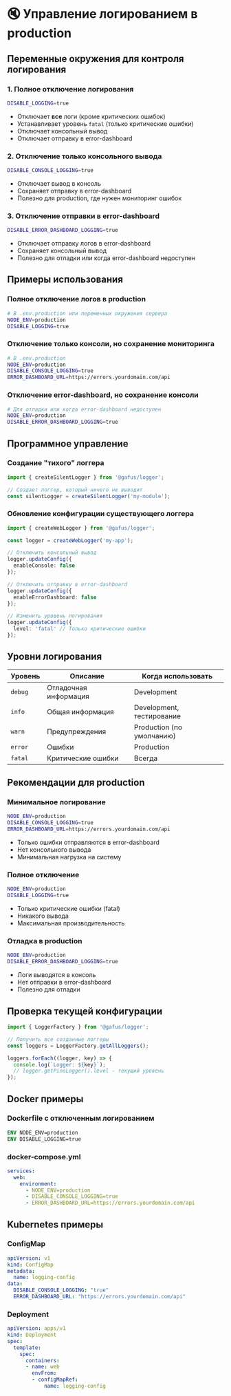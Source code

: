 # 🔇 Управление логированием в production

## Переменные окружения для контроля логирования

### 1. **Полное отключение логирования**
```bash
DISABLE_LOGGING=true
```
- Отключает **все** логи (кроме критических ошибок)
- Устанавливает уровень `fatal` (только критические ошибки)
- Отключает консольный вывод
- Отключает отправку в error-dashboard

### 2. **Отключение только консольного вывода**
```bash
DISABLE_CONSOLE_LOGGING=true
```
- Отключает вывод в консоль
- Сохраняет отправку в error-dashboard
- Полезно для production, где нужен мониторинг ошибок

### 3. **Отключение отправки в error-dashboard**
```bash
DISABLE_ERROR_DASHBOARD_LOGGING=true
```
- Отключает отправку логов в error-dashboard
- Сохраняет консольный вывод
- Полезно для отладки или когда error-dashboard недоступен

## Примеры использования

### Полное отключение логов в production
```bash
# В .env.production или переменных окружения сервера
NODE_ENV=production
DISABLE_LOGGING=true
```

### Отключение только консоли, но сохранение мониторинга
```bash
# В .env.production
NODE_ENV=production
DISABLE_CONSOLE_LOGGING=true
ERROR_DASHBOARD_URL=https://errors.yourdomain.com/api
```

### Отключение error-dashboard, но сохранение консоли
```bash
# Для отладки или когда error-dashboard недоступен
NODE_ENV=production
DISABLE_ERROR_DASHBOARD_LOGGING=true
```

## Программное управление

### Создание "тихого" логгера
```typescript
import { createSilentLogger } from '@gafus/logger';

// Создает логгер, который ничего не выводит
const silentLogger = createSilentLogger('my-module');
```

### Обновление конфигурации существующего логгера
```typescript
import { createWebLogger } from '@gafus/logger';

const logger = createWebLogger('my-app');

// Отключить консольный вывод
logger.updateConfig({
  enableConsole: false
});

// Отключить отправку в error-dashboard
logger.updateConfig({
  enableErrorDashboard: false
});

// Изменить уровень логирования
logger.updateConfig({
  level: 'fatal' // Только критические ошибки
});
```

## Уровни логирования

| Уровень | Описание | Когда использовать |
|---------|----------|-------------------|
| `debug` | Отладочная информация | Development |
| `info` | Общая информация | Development, тестирование |
| `warn` | Предупреждения | Production (по умолчанию) |
| `error` | Ошибки | Production |
| `fatal` | Критические ошибки | Всегда |

## Рекомендации для production

### Минимальное логирование
```bash
NODE_ENV=production
DISABLE_CONSOLE_LOGGING=true
ERROR_DASHBOARD_URL=https://errors.yourdomain.com/api
```
- Только ошибки отправляются в error-dashboard
- Нет консольного вывода
- Минимальная нагрузка на систему

### Полное отключение
```bash
NODE_ENV=production
DISABLE_LOGGING=true
```
- Только критические ошибки (fatal)
- Никакого вывода
- Максимальная производительность

### Отладка в production
```bash
NODE_ENV=production
DISABLE_ERROR_DASHBOARD_LOGGING=true
```
- Логи выводятся в консоль
- Нет отправки в error-dashboard
- Полезно для отладки

## Проверка текущей конфигурации

```typescript
import { LoggerFactory } from '@gafus/logger';

// Получить все созданные логгеры
const loggers = LoggerFactory.getAllLoggers();

loggers.forEach((logger, key) => {
  console.log(`Logger: ${key}`);
  // logger.getPinoLogger().level - текущий уровень
});
```

## Docker примеры

### Dockerfile с отключенным логированием
```dockerfile
ENV NODE_ENV=production
ENV DISABLE_LOGGING=true
```

### docker-compose.yml
```yaml
services:
  web:
    environment:
      - NODE_ENV=production
      - DISABLE_CONSOLE_LOGGING=true
      - ERROR_DASHBOARD_URL=https://errors.yourdomain.com/api
```

## Kubernetes примеры

### ConfigMap
```yaml
apiVersion: v1
kind: ConfigMap
metadata:
  name: logging-config
data:
  DISABLE_CONSOLE_LOGGING: "true"
  ERROR_DASHBOARD_URL: "https://errors.yourdomain.com/api"
```

### Deployment
```yaml
apiVersion: apps/v1
kind: Deployment
spec:
  template:
    spec:
      containers:
      - name: web
        envFrom:
        - configMapRef:
            name: logging-config
```
